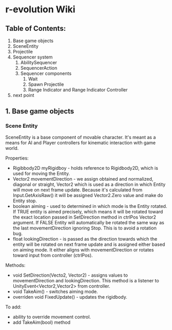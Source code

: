 # r-evolution Wiki



## Table of Contents:

1.  Base game objects
   1. SceneEntity
   2. Projectile
2. Sequencer system
   1. AbilitySequencer
   2. SequencerAction
   3. Sequencer components
      1. Wait
      2. Spawn Projectile
      3. Range Indicator and Range Indicator Controller
3. next point





## 1. Base game objects

### Scene Entity

SceneEntity is a base component of movable character. It's meant as a means for AI and Player controllers for kinematic interaction with game world. 

Properties:

- Rigibbody2D myRigidboy - holds reference to Rigidbody2D, which is used for moving the Entity.
- Vector2 movementDirection - we assign obtained and normalized, diagonal or straight, Vector2 which is used as a direction in which Entity will move on next frame update. Because it's calculated from Input.GetAxisRaw() it will be assigned Vector2.Zero value and make do Entity stop.
- boolean aiming - used to determined in which mode is the Entity rotated. If TRUE entity is aimed precisely, which means it will be rotated toward the exact location passed in SetDirection method in ctrlPos Vector2 argument. If FALSE Entity will automatically be rotated the same way as the last movementDirection ignoring Stop. This is to avoid a rotation bug.
- float lookingDirection - is passed as the direction towards which the entity will be rotated on next frame update and is assigned either based on aiming mode. It either aligns with movementDirection or rotates toward input from controller (ctrlPos).

Methods:

- void SetDirection(Vecto2, Vector2) - assigns values to movementDirection and lookingDirection. This method is a listener to UnityEvent<Vector2,Vector2> from controller. 
- void TakeAim() - switches aiming mode. 
- overriden void FixedUpdate() - updates the rigidbody.

To add:

- ability to override movement control. 
- add TakeAim(bool) method